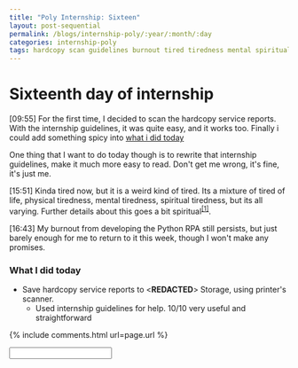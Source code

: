 ```yaml
---
title: "Poly Internship: Sixteen"
layout: post-sequential
permalink: /blogs/internship-poly/:year/:month/:day
categories: internship-poly
tags: hardcopy scan guidelines burnout tired tiredness mental spiritual python rpa easter sunday good friday
---
```

# Sixteenth day of internship

<span class="timestamp">[09:55]</span> For the first time, I decided to scan the hardcopy service reports. With the internship guidelines, it was quite easy, and it works too. Finally i could add something spicy into [what i did today](#what-i-did-today)

One thing that I want to do today though is to rewrite that internship guidelines, make it much more easy to read. Don't get me wrong, it's fine, it's just me.

<span class="timestamp">[15:51]</span> Kinda tired now, but it is a weird kind of tired. Its a mixture of tired of life, physical tiredness, mental tiredness, spiritual tiredness, but its all varying. Further details about this goes a bit spiritual<sup><a href="#1">[1]</a></sup>.

<span class="timestamp">[16:43]</span> My burnout from developing the Python RPA still persists, but just barely enough for me to return to it this week, though I won't make any promises.

### What I did today
* Save hardcopy service reports to <span ondblclick="this.innerHTML = 'Infospace'">&lt;**REDACTED**&gt;</span> Storage, using printer's scanner. 
    * Used internship guidelines for help. 10/10 very useful and straightforward


{% include comments.html url=page.url %}

<input id="password-input" type="password" class="text-secret" onkeyup="unlock()">

<span class="disable-selection" onclick="loadText()" style="color:#0001;display:none;">nothing deep happened today</span>
<span class="disable-selection" id="truth" style="display:none;"><sup id="1">[1]</sup> Until after Good Friday & Easter Sunday, my weekends will be consumed with rehearsals after rehearsals. I must admit, I was the one who indicated interest in acting for the church's Easter production. In all honesty, I thank God that I got quite a minor role. Like, i'm not a good guy or a bad guy, kind of a sideline actually, but the role was necessary. Just like in 2018 though, my energy would deplete severely when it reached night during each rehearsal. It was mostly just physical tiredness, but for some reason I also feel the mental energy being gone. Like, it wasn't me being introverted, i'm more or less in-between that and extroverted. It was more like, damn, I don't have time to do my own thing every week.<br><br>Of course, it's natural that that happens, i'm pretty sure the main characters feel that much more. However, something funny about this is that I get to have more free time in internship as compared to my weekends. My world is upside down, my gosh.<br><br>This whole situation though, I reminded myself this: hey, you've been through this 4 times before, yet you're internally complaining again? Have you forgotten the joy that you will always have when you hear of the wave of salvations that comes every Easter, Christmas and ES?? <br><br>It appears that my sense of time in a daily and monthly scale has been dismantled drastically. I wouldn't believe you so much if you told me that today was March, or rather late March. <br><br>Anyway, to wrap things up, i found Isaiah 40:31. Perhaps, the Lord is where I should put my hope in. Yeah, that is the way. Even though I may not feel so great now, even if I feel like the season in my life may seem dry, God will always lead in His loving and mysterious ways, and in the long journeys throughout the wilderness, if God is there, then it is the safest place for anyone if they follow Him.</span>